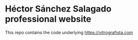 # Héctor Sánchez Salagado professional website

This repo contains the code underlying https://vitrografista.com

